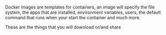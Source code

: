 Docker images are templates for containers, an image will specify the file system, the apps that are installed, environment variables, users, the default command that runs when your start the container and much more.

These are the things that you will download or/and share